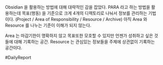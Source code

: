 
Obsidian 을 활용하는 방법에 대해 대략적인 감을 잡았다.
PARA 라고 하는 방법을 활용하는데 목표(행동) 을 기준으로 크게 4개의 디렉토리로 나눠서 
정보를 관리하는 기법이다. (Project / Area of Responsibility / Resource / Archive)
아직 Area 와 Resource 를 나누는 기준이 이해가 되지 않는다. 

Area 는 마감기한이 명확하지 않고 목표또한 모호할 수 있지만
언젠가 성취하고 싶은 것 들에 대해 기록하는 공간.
Resource 는 관심있는 정보들을 주제에 상관없이 기록하는 공간이다. 



#DailyReport




